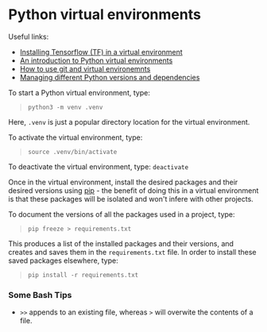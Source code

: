 # Python virtual environments

Useful links:
- [Installing Tensorflow (TF) in a virtual environment](https://www.tensorflow.org/install/pip)
- [An introduction to Python virtual environments](https://docs.python.org/3/tutorial/venv.html)
- [How to use git and virtual environemnts](https://medium.com/wealthy-bytes/the-easiest-way-to-use-a-python-virtual-environment-with-git-401e07c39cde)
- [Managing different Python versions and dependencies](https://www.youtube.com/watch?v=Jfc5aCCQlg0)

To start a Python virtual environment, type: 
>`python3 -m venv .venv` 

Here, `.venv` is just a popular directory location for the virtual environment.

To activate the virtual environment, type: 
>`source .venv/bin/activate`

To deactivate the virtual environment, type: `deactivate`

Once in the virtual environment, install the desired packages and their desired versions using [pip](https://docs.python.org/3/installing/index.html#installing-index) - the benefit of doing this in a virtual environment is that these packages will be isolated and won't infere with other projects.

To document the versions of all the packages used in a project, type: 
>`pip freeze > requirements.txt` 

This produces a list of the installed packages and their versions, and creates and saves them in the `requirements.txt` file. In order to install these saved packages elsewhere, type:
>`pip install -r requirements.txt`

### Some Bash Tips
- `>>` appends to an existing file, whereas `>` will overwite the contents of a file.